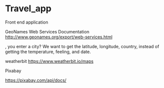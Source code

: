 # Travel_app
Front end application


GeoNames Web Services Documentation http://www.geonames.org/export/web-services.html


, you enter a city? We want to get the latitude, longitude, country, instead of getting the temperature, feeling, and date.


weatherbit 
https://www.weatherbit.io/maps

Pixabay

https://pixabay.com/api/docs/
